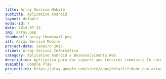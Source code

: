 ```yaml
---
title: Array Service Mobile
subtitle: Aplicativo Android
layout: default
modal-id: 4
date: 2014-07-15
img: array.png
thumbnail: array-thumbnail.png
alt: Array Service Mobile
project-date: Janeiro 2013
client: Array Service Informática
category: Aplicativo Android e Desenvolvimento Web
description: Aplicativo para dar suporte aos técnicos remotos e In Loco. Fornece um rápido acesso para visualizar/alterar/adicionar de ordens de serviço, facilita a marcação de ponto pelo funcionário, fornece a melhor rota via Google Maps API para acesso ao cliente da OS, possibilita o envio de mensagens instantâneas (dentro do próprio app) e e-mails para a empresa
avaiable: Google Play
projectLink: https://play.google.com/store/apps/details?id=br.com.arrayservicemobile
---
```

